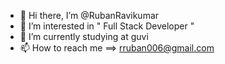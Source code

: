 - 👋 Hi there, I’m @RubanRavikumar
- 👀 I’m interested in " Full Stack Developer "
- 🌱 I’m currently studying at guvi
- 📫 How to reach me ==> rruban006@gmail.com

<!-- 
RubanRavikumar/RubanRavikumar is a ✨ special ✨ repository because its `README.md` (this file) appears on your GitHub profile.
You can click the Preview link to take a look at your changes.
 -->
